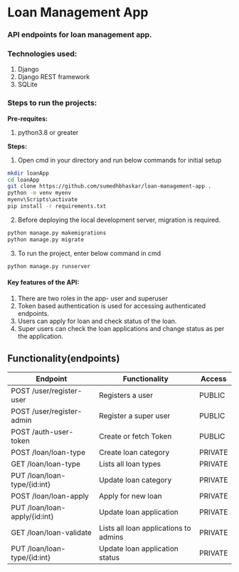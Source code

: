 # Loan Management App

### API endpoints for loan management app.

### Technologies used:
1. Django
2. Django REST framework
3. SQLite

### Steps to run the projects:

**Pre-requites:**
1. python3.8 or greater


**Steps:**


1. Open cmd in your directory and run below commands for initial setup

```sh
mkdir loanApp
cd loanApp
git clone https://github.com/sumedhbhaskar/loan-management-app .
python -m venv myenv
myenv\Scripts\activate
pip install -r requirements.txt
```
2. Before deploying the local development server, migration is required.

```sh
python manage.py makemigrations
python manage.py migrate
```

3. To run the project, enter below command in cmd

```sh
python manage.py runserver
```

#### Key features of the API:
1. There are two roles in the app- user and superuser
2. Token based authentication is used for accessing authenticated endpoints.
3. Users can apply for loan and check status of the loan.
4. Super users can check the loan applications and change status as per the application.


## Functionality(endpoints)
Endpoint | Functionality| Access
------------ | ------------- | ------------- 
POST /user/register-user | Registers a user | PUBLIC
POST /user/register-admin | Register a super user | PUBLIC
POST /auth-user-token | Create or fetch Token | PUBLIC
POST /loan/loan-type | Create loan category | PRIVATE
GET /loan/loan-type | Lists all loan types | PRIVATE
PUT /loan/loan-type/{id:int} | Update loan category | PRIVATE
POST /loan/loan-apply | Apply for new loan | PRIVATE
PUT /loan/loan-apply/{id:int} | Update loan application | PRIVATE
GET /loan/loan-validate | Lists all loan applications to admins | PRIVATE
PUT /loan/loan-type/{id:int} | Update loan application status | PRIVATE





